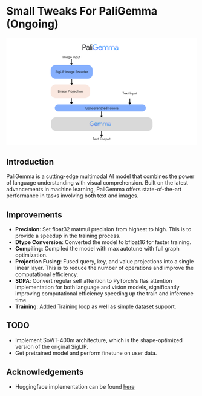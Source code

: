 # Small Tweaks For PaliGemma (Ongoing)

![PaliGemma Logo](./assets/paligemma_arch.png)

## Introduction

PaliGemma is a cutting-edge multimodal AI model that combines the power of language understanding with visual comprehension. Built on the latest advancements in machine learning, PaliGemma offers state-of-the-art performance in tasks involving both text and images. 


## Improvements

- **Precision**: Set float32 matmul precision from highest to high. This is to provide a speedup in the training process.
- **Dtype Conversion**: Converted the model to bfloat16 for faster training.
- **Compiling**: Compiled the model with max autotune with full graph optimization.
- **Projection Fusing**: Fused query, key, and value projections into a single linear layer. This is to reduce the number of operations and improve the computational efficiency.
- **SDPA**: Convert regular self attention to PyTorch's flas attention implementation for both language and vision models, significantly improving computational efficiency speeding up the train and inference time.
- **Training**: Added Training loop as well as simple dataset support.


## TODO
- Implement SoViT-400m architecture, which is the shape-optimized version of the original SigLIP.
- Get pretrained model and perform finetune on user data.

## Acknowledgements

- Huggingface implementation can be found [here](https://github.com/hkproj/pytorch-paligemma/tree/main)

